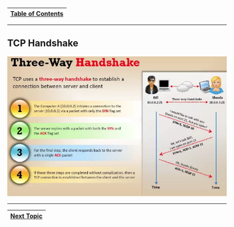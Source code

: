 |[Table of Contents](/00-Table-of-Contents.md)|
|---|

---

## TCP Handshake

![](/assets/image-12.png)

---

|[Next Topic](/06-osi-layer-4/tcp-teardown.md)|
|---|
